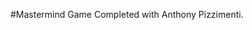 #Mastermind Game
<Chosen from a list of final projects.
Instructions are included.>
Completed with Anthony Pizzimenti.
